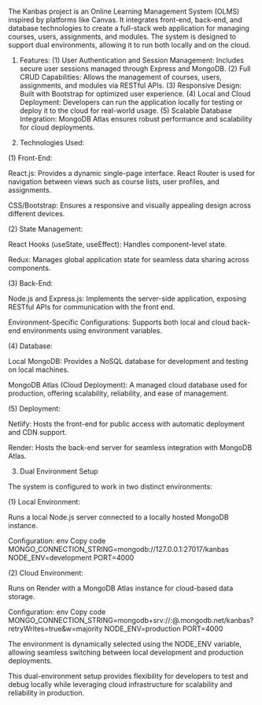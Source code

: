 The Kanbas project is an Online Learning Management System (OLMS) inspired by platforms like Canvas. It integrates front-end, back-end, and database technologies to create a full-stack web application for managing courses, users, assignments, and modules. The system is designed to support dual environments, allowing it to run both locally and on the cloud.

1. Features:
(1) User Authentication and Session Management: Includes secure user sessions managed through Express and MongoDB.
(2) Full CRUD Capabilities: Allows the management of courses, users, assignments, and modules via RESTful APIs.
(3) Responsive Design: Built with Bootstrap for optimized user experience.
(4) Local and Cloud Deployment: Developers can run the application locally for testing or deploy it to the cloud for real-world usage.
(5) Scalable Database Integration: MongoDB Atlas ensures robust performance and scalability for cloud deployments.

2. Technologies Used:

(1) Front-End:

React.js: Provides a dynamic single-page interface. React Router is used for navigation between views such as course lists, user profiles, and assignments.

CSS/Bootstrap: Ensures a responsive and visually appealing design across different devices.

(2) State Management:

React Hooks (useState, useEffect): Handles component-level state.

Redux: Manages global application state for seamless data sharing across components.

(3) Back-End:

Node.js and Express.js: Implements the server-side application, exposing RESTful APIs for communication with the front end.

Environment-Specific Configurations: Supports both local and cloud back-end environments using environment variables.

(4) Database:

Local MongoDB: Provides a NoSQL database for development and testing on local machines.

MongoDB Atlas (Cloud Deployment): A managed cloud database used for production, offering scalability, reliability, and ease of management.

(5) Deployment:

Netlify: Hosts the front-end for public access with automatic deployment and CDN support.

Render: Hosts the back-end server for seamless integration with MongoDB Atlas.

3. Dual Environment Setup

The system is configured to work in two distinct environments:

(1) Local Environment:

Runs a local Node.js server connected to a locally hosted MongoDB instance.

Configuration:
env
Copy code
MONGO_CONNECTION_STRING=mongodb://127.0.0.1:27017/kanbas
NODE_ENV=development
PORT=4000

(2) Cloud Environment:

Runs on Render with a MongoDB Atlas instance for cloud-based data storage.

Configuration:
env
Copy code
MONGO_CONNECTION_STRING=mongodb+srv://<username>:<password>@<cluster>.mongodb.net/kanbas?retryWrites=true&w=majority
NODE_ENV=production
PORT=4000

The environment is dynamically selected using the NODE_ENV variable, allowing seamless switching between local development and production deployments.

This dual-environment setup provides flexibility for developers to test and debug locally while leveraging cloud infrastructure for scalability and reliability in production. 









